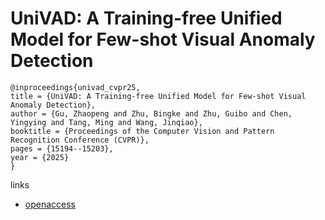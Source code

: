 # UniVAD: A Training-free Unified Model for Few-shot Visual Anomaly Detection

```
@inproceedings{univad_cvpr25,
title = {UniVAD: A Training-free Unified Model for Few-shot Visual Anomaly Detection},
author = {Gu, Zhaopeng and Zhu, Bingke and Zhu, Guibo and Chen, Yingying and Tang, Ming and Wang, Jinqiao},
booktitle = {Proceedings of the Computer Vision and Pattern Recognition Conference (CVPR)},
pages = {15194--15203},
year = {2025}
}
```

links
- [openaccess](https://openaccess.thecvf.com//content/CVPR2025/html/Gu_UniVAD_A_Training-free_Unified_Model_for_Few-shot_Visual_Anomaly_Detection_CVPR_2025_paper.html)
